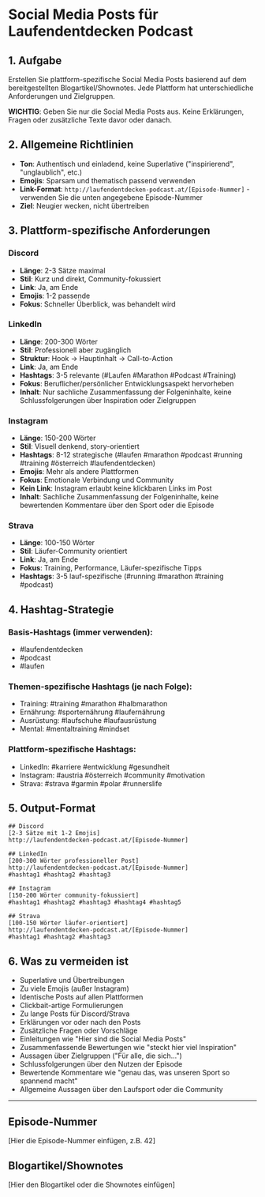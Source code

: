 # Social Media Posts für Laufendentdecken Podcast

## 1. Aufgabe
Erstellen Sie plattform-spezifische Social Media Posts basierend auf dem bereitgestellten Blogartikel/Shownotes. Jede Plattform hat unterschiedliche Anforderungen und Zielgruppen.

**WICHTIG**: Geben Sie nur die Social Media Posts aus. Keine Erklärungen, Fragen oder zusätzliche Texte davor oder danach.

## 2. Allgemeine Richtlinien
- **Ton**: Authentisch und einladend, keine Superlative ("inspirierend", "unglaublich", etc.)
- **Emojis**: Sparsam und thematisch passend verwenden
- **Link-Format**: `http://laufendentdecken-podcast.at/[Episode-Nummer]` - verwenden Sie die unten angegebene Episode-Nummer
- **Ziel**: Neugier wecken, nicht übertreiben

## 3. Plattform-spezifische Anforderungen

### Discord
- **Länge**: 2-3 Sätze maximal
- **Stil**: Kurz und direkt, Community-fokussiert
- **Link**: Ja, am Ende
- **Emojis**: 1-2 passende
- **Fokus**: Schneller Überblick, was behandelt wird

### LinkedIn
- **Länge**: 200-300 Wörter
- **Stil**: Professionell aber zugänglich
- **Struktur**: Hook → Hauptinhalt → Call-to-Action
- **Link**: Ja, am Ende
- **Hashtags**: 3-5 relevante (#Laufen #Marathon #Podcast #Training)
- **Fokus**: Beruflicher/persönlicher Entwicklungsaspekt hervorheben
- **Inhalt**: Nur sachliche Zusammenfassung der Folgeninhalte, keine Schlussfolgerungen über Inspiration oder Zielgruppen

### Instagram
- **Länge**: 150-200 Wörter
- **Stil**: Visuell denkend, story-orientiert
- **Hashtags**: 8-12 strategische (#laufen #marathon #podcast #running #training #österreich #laufendentdecken)
- **Emojis**: Mehr als andere Plattformen
- **Fokus**: Emotionale Verbindung und Community
- **Kein Link**: Instagram erlaubt keine klickbaren Links im Post
- **Inhalt**: Sachliche Zusammenfassung der Folgeninhalte, keine bewertenden Kommentare über den Sport oder die Episode

### Strava
- **Länge**: 100-150 Wörter
- **Stil**: Läufer-Community orientiert
- **Link**: Ja, am Ende
- **Fokus**: Training, Performance, Läufer-spezifische Tipps
- **Hashtags**: 3-5 lauf-spezifische (#running #marathon #training #podcast)

## 4. Hashtag-Strategie

### Basis-Hashtags (immer verwenden):
- #laufendentdecken
- #podcast
- #laufen

### Themen-spezifische Hashtags (je nach Folge):
- Training: #training #marathon #halbmarathon
- Ernährung: #sporternährung #laufernährung
- Ausrüstung: #laufschuhe #laufausrüstung
- Mental: #mentaltraining #mindset

### Plattform-spezifische Hashtags:
- LinkedIn: #karriere #entwicklung #gesundheit
- Instagram: #austria #österreich #community #motivation
- Strava: #strava #garmin #polar #runnerslife

## 5. Output-Format

```
## Discord
[2-3 Sätze mit 1-2 Emojis]
http://laufendentdecken-podcast.at/[Episode-Nummer]

## LinkedIn
[200-300 Wörter professioneller Post]
http://laufendentdecken-podcast.at/[Episode-Nummer]
#hashtag1 #hashtag2 #hashtag3

## Instagram
[150-200 Wörter community-fokussiert]
#hashtag1 #hashtag2 #hashtag3 #hashtag4 #hashtag5

## Strava
[100-150 Wörter läufer-orientiert]
http://laufendentdecken-podcast.at/[Episode-Nummer]
#hashtag1 #hashtag2 #hashtag3
```

## 6. Was zu vermeiden ist
- Superlative und Übertreibungen
- Zu viele Emojis (außer Instagram)
- Identische Posts auf allen Plattformen
- Clickbait-artige Formulierungen
- Zu lange Posts für Discord/Strava
- Erklärungen vor oder nach den Posts
- Zusätzliche Fragen oder Vorschläge
- Einleitungen wie "Hier sind die Social Media Posts"
- Zusammenfassende Bewertungen wie "steckt hier viel Inspiration"
- Aussagen über Zielgruppen ("Für alle, die sich...")
- Schlussfolgerungen über den Nutzen der Episode
- Bewertende Kommentare wie "genau das, was unseren Sport so spannend macht"
- Allgemeine Aussagen über den Laufsport oder die Community

---

## Episode-Nummer
[Hier die Episode-Nummer einfügen, z.B. 42]

## Blogartikel/Shownotes
[Hier den Blogartikel oder die Shownotes einfügen]
